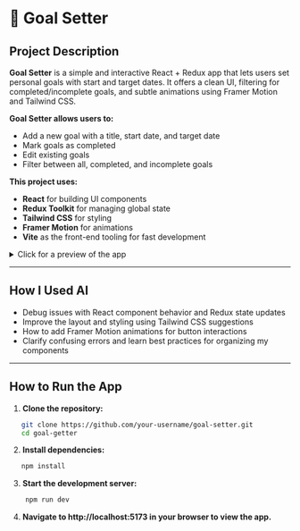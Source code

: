 # 🎯 Goal Setter

## Project Description

**Goal Setter** is a simple and interactive React + Redux app that lets users set personal goals with start and target dates. It offers a clean UI, filtering for completed/incomplete goals, and subtle animations using Framer Motion and Tailwind CSS.

**Goal Setter allows users to:**
- Add a new goal with a title, start date, and target date
- Mark goals as completed
- Edit existing goals
- Filter between all, completed, and incomplete goals

**This project uses:**
- **React** for building UI components
- **Redux Toolkit** for managing global state
- **Tailwind CSS** for styling
- **Framer Motion** for animations
- **Vite** as the front-end tooling for fast development

<details>
  <summary>Click for a preview of the app</summary>

  ![Goal Setter Screenshot](./src/goal_setter.png)  
  ![Goal Example](./src/goal_example.png)

</details>

---

## How I Used AI
- Debug issues with React component behavior and Redux state updates
- Improve the layout and styling using Tailwind CSS suggestions
- How to add Framer Motion animations for button interactions
- Clarify confusing errors and learn best practices for organizing my components

---

## How to Run the App

1. **Clone the repository:**

```sh
   git clone https://github.com/your-username/goal-setter.git
   cd goal-getter
```

2. **Install dependencies:**

```sh
   npm install
```

3. **Start the development server:**

```sh
    npm run dev
```

4. **Navigate to http://localhost:5173 in your browser to view the app.**



